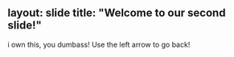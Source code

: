 layout: slide
title: "Welcome to our second slide!"
---
i own this, you dumbass!
Use the left arrow to go back!